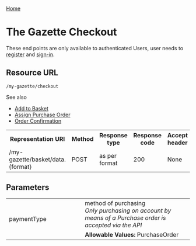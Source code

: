 [Home](../home.md)
# The Gazette Checkout #

These end points are only available to authenticated Users, user needs  to [register](../authentication/registration.html) and [sign-in](../authentication/sign-in.html).

## Resource URL ##

`/my-gazette/checkout`

See also

- [Add to Basket](add-to-basket.md)
- [Assign Purchase Order](../mygazette/order/assign-po-number.md)
- [Order Confirmation](../mygazette/order/confirmation.md)


<table>
<tr>
	<th>Representation URI</th>
	<th>Method</th>
	<th>Response type</th>
	<th>Response code</th>
	<th>Accept header​</th>
</tr>
<tr>
	<td>/my-gazette/basket/data.{format}</td>
	<td>POST</td>
	<td>as per format</td>
	<td>200</td>
	<td>None</td>
</tr>

</table>

## Parameters ##
<table width=100%>
<tr>
<td rowspan=2 style="width:12em">paymentType</td>
<td>method of purchasing<br /><em>Only purchasing on account by means of a Purchase order is accepted via the API</em></td>
</tr>
<tr>
<td><b>Allowable Values:</b> PurchaseOrder</td>
</tr>
</table>